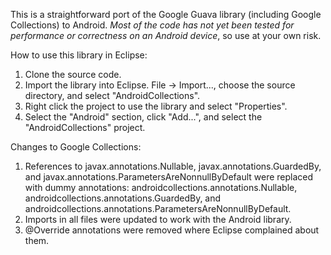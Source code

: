 This is a straightforward port of the Google Guava library (including
Google Collections) to Android.  *Most of the code has not yet been
tested for performance or correctness on an Android device*, so use at
your own risk.

How to use this library in Eclipse:
1. Clone the source code.
2. Import the library into Eclipse. File -> Import..., choose the source directory, and select "AndroidCollections".
3. Right click the project to use the library and select "Properties".
4. Select the "Android" section, click "Add...", and select the "AndroidCollections" project.

Changes to Google Collections:
1. References to javax.annotations.Nullable, javax.annotations.GuardedBy, and javax.annotations.ParametersAreNonnullByDefault were replaced with dummy annotations: androidcollections.annotations.Nullable, androidcollections.annotations.GuardedBy, and androidcollections.annotations.ParametersAreNonnullByDefault.
2. Imports in all files were updated to work with the Android library.
3. @Override annotations were removed where Eclipse complained about them.
